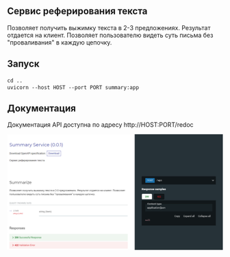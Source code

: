 ## Сервис реферирования текста

Позволяет получить выжимку текста в 2-3 предложениях. Результат отдается на клиент. Позволяет пользователю видеть суть письма без "проваливания" в каждую цепочку.

## Запуск
```
cd ..
uvicorn --host HOST --port PORT summary:app
```

## Документация
Документация API доступна по адресу http://HOST:PORT/redoc

![](doc.PNG)
